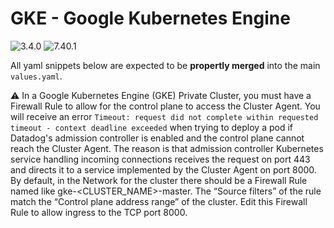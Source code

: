 # GKE - Google Kubernetes Engine

![3.4.0](https://img.shields.io/badge/Datadog%20chart-3.40-632ca6?labelColor=f0f0f0&logo=Helm&logoColor=0f1689)
![7.40.1](https://img.shields.io/badge/Agent-7.40.1-632ca6?&labelColor=f0f0f0&logo=Datadog&logoColor=632ca6)

All yaml snippets below are expected to be **propertly merged** into the main `values.yaml`.

:warning: In a Google Kubernetes Engine (GKE) Private Cluster, you must have a Firewall Rule to allow for the control plane to access the Cluster Agent. You will receive an error `Timeout: request did not complete within requested timeout - context deadline exceeded` when trying to deploy a pod if Datadog's admission controller is enabled and the control plane cannot reach the Cluster Agent. The reason is that admission controller Kubernetes service handling incoming connections receives the request on port 443 and directs it to a service implemented by the Cluster Agent on port 8000.
By default, in the Network for the cluster there should be a Firewall Rule named like gke-<CLUSTER_NAME>-master. The “Source filters” of the rule match the “Control plane address range” of the cluster. Edit this Firewall Rule to allow ingress to the TCP port 8000.